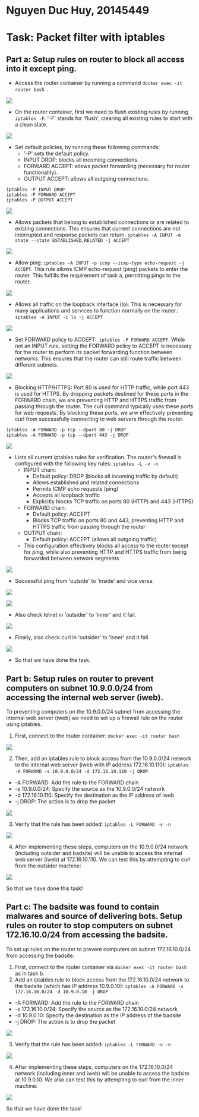 <h1>Nguyen Duc Huy, 20145449</h1>

# Task: Packet filter with iptables
## Part a: Setup rules on router to block all access into it except ping.
- Access the router container by running a command ```docker exec -it router bash ```.

![](https://github.com/noiseandsmke/security-ex/blob/main/Firewall/img/a_01.jpg)

- On the router container, first we need to flush existing rules by running ```iptables -F```. '-F' stands for 'flush', clearing all existing rules to start with a clean slate.

![](https://github.com/noiseandsmke/security-ex/blob/main/Firewall/img/a_02.jpg)

- Set default policies, by running these following commands:
    - '-P' sets the default policy.
    - INPUT DROP: blocks all incoming connections.
    - FORWARD ACCEPT: allows packet forwarding (necessary for router functionality).
    -   OUTPUT ACCEPT: allows all outgoing connections.
```
iptables -P INPUT DROP
iptables -P FORWARD ACCEPT
iptables -P OUTPUT ACCEPT
```

![](https://github.com/noiseandsmke/security-ex/blob/main/Firewall/img/a_03.jpg)

- Allows packets that belong to established connections or are related to existing connections. This ensures that current connections are not interrupted and response packets can return. ```iptables -A INPUT -m state --state ESTABLISHED,RELATED -j ACCEPT```

![](https://github.com/noiseandsmke/security-ex/blob/main/Firewall/img/a_04.jpg)

- Allow ping: ```iptables -A INPUT -p icmp --icmp-type echo-request -j ACCEPT```. This rule allows ICMP echo-request (ping) packets to enter the router. This fulfills the requirement of task a, permitting pings to the router.

![](https://github.com/noiseandsmke/security-ex/blob/main/Firewall/img/a_05.jpg)

-  Allows all traffic on the loopback interface (lo). This is necessary for many applications and services to function normally on the router.: ```iptables -A INPUT -i lo -j ACCEPT```

![](https://github.com/noiseandsmke/security-ex/blob/main/Firewall/img/a_06.jpg)

- Set FORWARD policy to ACCEPT:``` iptables -P FORWARD ACCEPT```. While not an INPUT rule, setting the FORWARD policy to ACCEPT is necessary for the router to perform its packet forwarding function between networks. This ensures that the router can still route traffic between different subnets.

![](https://github.com/noiseandsmke/security-ex/blob/main/Firewall/img/a_07.jpg)


- Blocking HTTP/HTTPS: Port 80 is used for HTTP traffic, while port 443 is used for HTTPS. By dropping packets destined for these ports in the FORWARD chain, we are preventing HTTP and HTTPS traffic from passing through the router. The curl command typically uses these ports for web requests. By blocking these ports, we arw effectively preventing curl from successfully connecting to web servers through the router.
```
iptables -A FORWARD -p tcp --dport 80 -j DROP
iptables -A FORWARD -p tcp --dport 443 -j DROP
```
![](https://github.com/noiseandsmke/security-ex/blob/main/Firewall/img/a_12.jpg)

- Lists all current iptables rules for verification. The router's firewall is configured with the following key rules:  ```iptables -L -v -n```
    - INPUT chain:
        - Default policy: DROP (blocks all incoming traffic by default)
        - Allows established and related connections
        - Permits ICMP echo requests (ping)
        - Accepts all loopback traffic
        - Explicitly blocks TCP traffic on ports 80 (HTTP) and 443 (HTTPS)
    - FORWARD chain:
        - Default policy: ACCEPT
        - Blocks TCP traffic on ports 80 and 443, preventing HTTP and HTTPS traffic from passing through the router
    - OUTPUT chain:
        - Default policy: ACCEPT (allows all outgoing traffic)
    - This configuration effectively blocks all access to the router except for ping, while also preventing HTTP and HTTPS traffic from being forwarded between network segments

![](https://github.com/noiseandsmke/security-ex/blob/main/Firewall/img/a_08.jpg)

- Successful ping from 'outside' to 'inside' and vice versa.

![](https://github.com/noiseandsmke/security-ex/blob/main/Firewall/img/a_09.jpg)

![](https://github.com/noiseandsmke/security-ex/blob/main/Firewall/img/a_10.jpg)

- Also check telnet in 'outsider' to 'inner' and it fail.

![](https://github.com/noiseandsmke/security-ex/blob/main/Firewall/img/a_11.jpg)

- Finally, also check curl in 'outsider' to 'inner' and it fail.

![](https://github.com/noiseandsmke/security-ex/blob/main/Firewall/img/a_13.jpg)

- So that we have done the task.

## Part b: Setup rules on router to prevent computers on subnet 10.9.0.0/24 from accessing the internal web server (iweb).
To preventing computers on the 10.9.0.0/24 subnet from accessing the internal web server (iweb) we need to set up a firewall rule on the router using iptables.
1. First, connect to the router container: ```docker exec -it router bash```

![](https://github.com/noiseandsmke/security-ex/blob/main/Firewall/img/a_14.jpg)

2. Then, add an iptables rule to block access from the 10.9.0.0/24 network to the internal web server (iweb with IP address 172.16.10.110): ```iptables -A FORWARD -s 10.9.0.0/24 -d 172.16.10.110 -j DROP```.
- -A FORWARD: Add the rule to the FORWARD chain
- -s 10.9.0.0/24: Specify the source as the 10.9.0.0/24 network
- -d 172.16.10.110: Specify the destination as the IP address of iweb
- -j DROP: The action is to drop the packet

![](https://github.com/noiseandsmke/security-ex/blob/main/Firewall/img/a_15.jpg)

3. Verify that the rule has been added: ```iptables -L FORWARD -v -n```

![](https://github.com/noiseandsmke/security-ex/blob/main/Firewall/img/a_16.jpg)

4. After implementing these steps, computers on the 10.9.0.0/24 network (including outsider and badsite) will be unable to access the internal web server (iweb) at 172.16.10.110. We can test this by attempting to curl from the outsider machine:

![](https://github.com/noiseandsmke/security-ex/blob/main/Firewall/img/a_17.jpg)

So that we have done this task!

## Part c: The badsite was found to contain malwares and source of delivering bots. Setup rules on router to stop computers on subnet 172.16.10.0/24 from accessing the badsite.
To set up rules on the router to prevent computers on subnet 172.16.10.0/24 from accessing the badsite:
1. First, connect to the router container via ```docker exec -it router bash``` as in task b.
2. Add an iptables rule to block access from the 172.16.10.0/24 network to the badsite (which has IP address 10.9.0.10): ```iptables -A FORWARD -s 172.16.10.0/24 -d 10.9.0.10 -j DROP```
- -A FORWARD: Add the rule to the FORWARD chain
- -s 172.16.10.0/24: Specify the source as the 172.16.10.0/24 network
- -d 10.9.0.10: Specify the destination as the IP address of the badsite
- -j DROP: The action is to drop the packet

![](https://github.com/noiseandsmke/security-ex/blob/main/Firewall/img/a_18.jpg)

3. Verify that the rule has been added: ```iptables -L FORWARD -v -n```

![](https://github.com/noiseandsmke/security-ex/blob/main/Firewall/img/a_19.jpg)

4. After implementing these steps, computers on the 172.16.10.0/24 network (including inner and iweb) will be unable to access the badsite at 10.9.0.10. We also can test this by attempting to curl from the inner machine:

![](https://github.com/noiseandsmke/security-ex/blob/main/Firewall/img/a_20.jpg)

So that we have done the task!